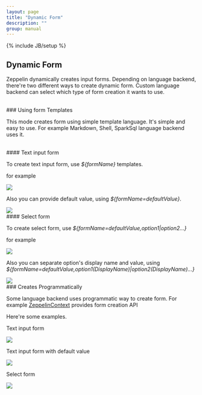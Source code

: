 ```yaml
---
layout: page
title: "Dynamic Form"
description: ""
group: manual
---
```

{% include JB/setup %}


## Dynamic Form

Zeppelin dynamically creates input forms. Depending on language backend, there're two different ways to create dynamic form.
Custom language backend can select which type of form creation it wants to use.

<br />
### Using form Templates

This mode creates form using simple template language. It's simple and easy to use. For example Markdown, Shell, SparkSql language backend uses it.

<br />
#### Text input form

To create text input form, use _${formName}_ templates.

for example

<img src="../assets/themes/zeppelin/img/screenshots/form_input.png" />


Also you can provide default value, using _${formName=defaultValue}_.

<img src="../assets/themes/zeppelin/img/screenshots/form_input_default.png" />


<br />
#### Select form

To create select form, use _${formName=defaultValue,option1|option2...}_

for example

<img src="../assets/themes/zeppelin/img/screenshots/form_select.png" />

Also you can separate option's display name and value, using _${formName=defaultValue,option1(DisplayName)|option2(DisplayName)...}_

<img src="../assets/themes/zeppelin/img/screenshots/form_select_displayname.png" />

<br />
### Creates Programmatically

Some language backend uses programmatic way to create form. For example [ZeppelinContext](./interpreter/spark.html#zeppelincontext) provides form creation API

Here're some examples.

Text input form

<img src="../assets/themes/zeppelin/img/screenshots/form_input_prog.png" />

Text input form with default value

<img src="../assets/themes/zeppelin/img/screenshots/form_input_default_prog.png" />

Select form

<img src="../assets/themes/zeppelin/img/screenshots/form_select_prog.png" />
